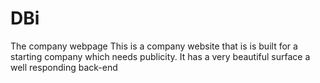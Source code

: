 # DBi
The company webpage
This is a company website that is is built for a starting company which needs publicity. It has a very beautiful surface a well responding back-end

